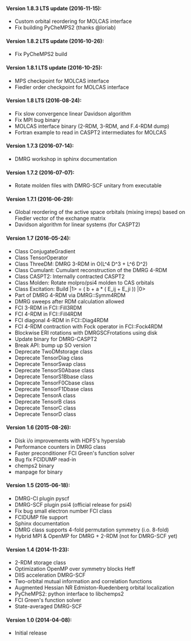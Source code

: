 #### Version 1.8.3 LTS update (2016-11-15):
* Custom orbital reordering for MOLCAS interface
* Fix building PyCheMPS2 (thanks @loriab)

#### Version 1.8.2 LTS update (2016-10-26):
* Fix PyCheMPS2 build

#### Version 1.8.1 LTS update (2016-10-25):
* MPS checkpoint for MOLCAS interface
* Fiedler order checkpoint for MOLCAS interface

#### Version 1.8 LTS (2016-08-24):
* Fix slow convergence linear Davidson algorithm
* Fix MPI bug binary
* MOLCAS interface binary (2-RDM, 3-RDM, and F.4-RDM dump)
* Fortran example to read in CASPT2 intermediates for MOLCAS

#### Version 1.7.3 (2016-07-14):
* DMRG workshop in sphinx documentation

#### Version 1.7.2 (2016-07-07):
* Rotate molden files with DMRG-SCF unitary from executable

#### Version 1.7.1 (2016-06-29):
* Global reordering of the active space orbitals (mixing
  irreps) based on Fiedler vector of the exchange matrix
* Davidson algorithm for linear systems (for CASPT2)

#### Version 1.7 (2016-05-24):
* Class ConjugateGradient
* Class TensorOperator
* Class ThreeDM: DMRG 3-RDM in O(L^4 D^3 + L^6 D^2)
* Class Cumulant: Cumulant reconstruction of the DMRG 4-RDM
* Class CASPT2: Internally contracted CASPT2
* Class Molden: Rotate molpro/psi4 molden to CAS orbitals
* Class Excitation: Build |1> = ( b + a * ( E_ij + E_ji )) |0>
* Part of DMRG 4-RDM via DMRG::Symm4RDM
* DMRG sweeps after RDM calculation allowed
* FCI 3-RDM in FCI::Fill3RDM
* FCI 4-RDM in FCI::Fill4RDM
* FCI diagonal 4-RDM in FCI::Diag4RDM
* FCI 4-RDM contraction with Fock operator in FCI::Fock4RDM
* Blockwise ERI rotations with DMRGSCFrotations using disk
* Update binary for DMRG-CASPT2
* Break API: bump up SO version
* Deprecate TwoDMstorage class
* Deprecate TensorDiag class
* Deprecate TensorSwap class
* Deprecate TensorS0Abase class
* Deprecate TensorS1Bbase class
* Deprecate TensorF0Cbase class
* Deprecate TensorF1Dbase class
* Deprecate TensorA class
* Deprecate TensorB class
* Deprecate TensorC class
* Deprecate TensorD class

#### Version 1.6 (2015-08-26):
* Disk i/o improvements with HDF5's hyperslab
* Performance counters in DMRG class
* Faster preconditioner FCI Green's function solver
* Bug fix FCIDUMP read-in
* chemps2 binary
* manpage for binary

#### Version 1.5 (2015-06-18):
* DMRG-CI plugin pyscf
* DMRG-SCF plugin psi4 (official release for psi4)
* Fix bug small electron number FCI class
* FCIDUMP file support
* Sphinx documentation
* DMRG class supports 4-fold permutation symmetry (i.o. 8-fold)
* Hybrid MPI & OpenMP for DMRG + 2-RDM (not for DMRG-SCF yet)

#### Version 1.4 (2014-11-23):
* 2-RDM storage class
* Optimization OpenMP over symmetry blocks Heff
* DIIS acceleration DMRG-SCF
* Two-orbital mutual information and correlation functions
* Augmented Hessian NR Edmiston-Ruedenberg orbital localization
* PyCheMPS2: python interface to libchemps2
* FCI Green's function solver
* State-averaged DMRG-SCF

#### Version 1.0 (2014-04-08):
* Initial release

